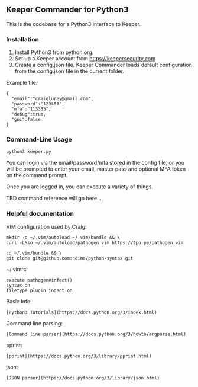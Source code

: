 Keeper Commander for Python3
----

This is the codebase for a Python3 interface to Keeper.

### Installation 

1. Install Python3 from python.org.
2. Set up a Keeper account from https://keepersecurity.com
3. Create a config.json file.  Keeper Commander loads default 
configuration from the config.json file in the current folder.

Example file:

```
{ 
  "email":"craiglurey@gmail.com", 
  "password":"123456", 
  "mfa":"113355", 
  "debug":true, 
  "gui":false 
}
```

### Command-Line Usage

```
python3 keeper.py
```

You can login via the email/password/mfa stored in the config file,
or you will be prompted to enter your email, master pass and 
optional MFA token on the command prompt.

Once you are logged in, you can execute a variety of things.

TBD command reference will go here...


### Helpful documentation

VIM configuration used by Craig:

```
mkdir -p ~/.vim/autoload ~/.vim/bundle && \
curl -LSso ~/.vim/autoload/pathogen.vim https://tpo.pe/pathogen.vim

cd ~/.vim/bundle && \
git clone git@github.com:hdima/python-syntax.git 
```

~/.vimrc:

```
execute pathogen#infect()
syntax on
filetype plugin indent on
```

Basic Info:

    [Python3 Tutorials](https://docs.python.org/3/index.html)

Command line parsing:

    [Command line parser](https://docs.python.org/3/howto/argparse.html)

pprint:

    [pprint](https://docs.python.org/3/library/pprint.html)

json:

    [JSON parser](https://docs.python.org/3/library/json.html)


